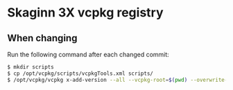 # Skaginn 3X vcpkg registry


## When changing

Run the following command after each changed commit:
```bash
$ mkdir scripts
$ cp /opt/vcpkg/scripts/vcpkgTools.xml scripts/
$ /opt/vcpkg/vcpkg x-add-version --all --vcpkg-root=$(pwd) --overwrite-version
```
